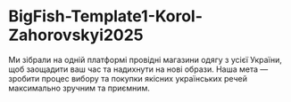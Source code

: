 # BigFish-Template1-Korol-Zahorovskyi2025
Ми зібрали на одній платформі провідні магазини одягу з усієї України, щоб заощадити ваш час та надихнути на нові образи. Наша мета — зробити процес вибору та покупки якісних українських речей максимально зручним та приємним.

